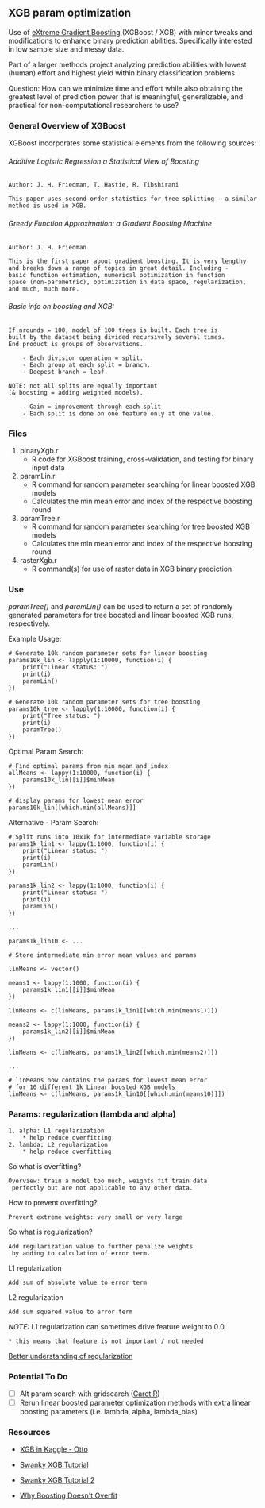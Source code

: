 ## XGB param optimization

Use of [eXtreme Gradient Boosting](https://github.com/dmlc/xgboost) (XGBoost / XGB) with minor
tweaks and modifications to enhance binary prediction abilities.
Specifically interested in low sample size and messy data.

Part of a larger methods project analyzing prediction abilities
with lowest (human) effort and highest yield within binary
classification problems.

Question:
How can we minimize time and effort while also obtaining the
greatest level of prediction power that is meaningful,
generalizable, and practical for non-computational researchers
to use?      

### General Overview of XGBoost

XGBoost incorporates some statistical elements from the following sources:

###### Additive Logistic Regression a Statistical View of Boosting
    Author: J. H. Friedman, T. Hastie, R. Tibshirani

    This paper uses second-order statistics for tree splitting - a similar
    method is used in XGB.

###### Greedy Function Approximation: a Gradient Boosting Machine
    Author: J. H. Friedman

    This is the first paper about gradient boosting. It is very lengthy
    and breaks down a range of topics in great detail. Including -
    basic function estimation, numerical optimization in function
    space (non-parametric), optimization in data space, regularization,
    and much, much more.


###### Basic info on boosting and XGB:

    If nrounds = 100, model of 100 trees is built. Each tree is
    built by the dataset being divided recursively several times.
    End product is groups of observations.

        - Each division operation = split.
        - Each group at each split = branch.
        - Deepest branch = leaf.

    NOTE: not all splits are equally important
    (& boosting = adding weighted models).

        - Gain = improvement through each split
        - Each split is done on one feature only at one value.

### Files

1. binaryXgb.r
    * R code for XGBoost training, cross-validation, and testing for binary input data
2. paramLin.r
    * R command for random parameter searching for linear boosted XGB models
    * Calculates the min mean error and index of the respective boosting round  
3. paramTree.r
    * R command for random parameter searching for tree boosted XGB models
    * Calculates the min mean error and index of the respective boosting round
4. rasterXgb.r
    * R command(s) for use of raster data in XGB binary prediction

### Use

*paramTree()* and *paramLin()* can be used to return a set of randomly generated parameters for tree boosted and linear boosted XGB runs, respectively.

Example Usage:

    # Generate 10k random parameter sets for linear boosting
    params10k_lin <- lapply(1:10000, function(i) {
        print("Linear status: ")
        print(i)
        paramLin()
    })

    # Generate 10k random parameter sets for tree boosting
    params10k_tree <- lapply(1:10000, function(i) {
        print("Tree status: ")
        print(i)
        paramTree()
    })

Optimal Param Search:

    # Find optimal params from min mean and index
    allMeans <- lappy(1:10000, function(i) {
    	params10k_lin[[i]]$minMean
    })

    # display params for lowest mean error
    params10k_lin[[which.min(allMeans)]]

Alternative - Param Search:

    # Split runs into 10x1k for intermediate variable storage
    params1k_lin1 <- lappy(1:1000, function(i) {
        print("Linear status: ")
        print(i)
        paramLin()
    })

    params1k_lin2 <- lappy(1:1000, function(i) {
        print("Linear status: ")
        print(i)
        paramLin()
    })

    ...

    params1k_lin10 <- ...

    # Store intermediate min error mean values and params

    linMeans <- vector()

    means1 <- lappy(1:1000, function(i) {
        params1k_lin1[[i]]$minMean              
    })

    linMeans <- c(linMeans, params1k_lin1[[which.min(means1)]])

    means2 <- lappy(1:1000, function(i) {
        params1k_lin2[[i]]$minMean              
    })

    linMeans <- c(linMeans, params1k_lin2[[which.min(means2)]])

    ...

    # linMeans now contains the params for lowest mean error
    # for 10 different 1k Linear boosted XGB models
    linMeans <- c(linMeans, params1k_lin10[[which.min(means10)]])


### Params: regularization (lambda and alpha)

```
1. alpha: L1 regularization
    * help reduce overfitting
2. lambda: L2 regularization
    * help reduce overfitting
```  

So what is overfitting?

```
Overview: train a model too much, weights fit train data
 perfectly but are not applicable to any other data.
```

How to prevent overfitting?

```
Prevent extreme weights: very small or very large
```

So what is regularization?

```
Add regularization value to further penalize weights
 by adding to calculation of error term.   
```

L1 regularization
```
Add sum of absolute value to error term
```

L2 regularization
```
Add sum squared value to error term
```

*NOTE:*  L1 regularization can sometimes drive feature weight
to 0.0 

    * this means that feature is not important / not needed

[Better understanding of regularization](https://msdn.microsoft.com/en-us/magazine/dn904675.aspx)


### Potential To Do
- [ ] Alt param search with gridsearch ([Caret R](http://machinelearningmastery.com/tuning-machine-learning-models-using-the-caret-r-package/))
- [ ] Rerun linear boosted parameter optimization methods with extra linear boosting parameters (i.e. lambda, alpha, lambda_bias)

### Resources

* [XGB in Kaggle - Otto](https://www.kaggle.com/tqchen/otto-group-product-classification-challenge/understanding-xgboost-model-on-otto-data/notebook)

* [Swanky XGB Tutorial](https://github.com/dmlc/xgboost/blob/master/R-package/vignettes/xgboostPresentation.Rmd)

* [Swanky XGB Tutorial 2](https://github.com/dmlc/xgboost/blob/master/R-package/vignettes/discoverYourData.Rmd)

* [Why Boosting Doesn't Overfit](http://jeremykun.com/2015/09/21/the-boosting-margin-or-why-boosting-doesnt-overfit/)
